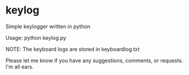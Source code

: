 keylog
======

Simple keylogger written in python

Usage: python keylog.py

NOTE: The keyboard logs are stored in keyboardlog.txt

Please let me know if you have any suggestions, comments, or requests. I'm all ears.
